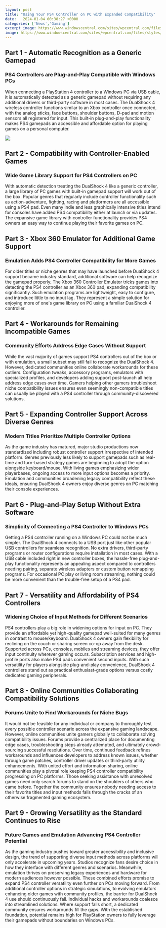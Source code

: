 ```yaml
---
layout: post
title: "Using Your PS4 Controller on PC with Expanded Compatibility"
date:   2024-01-04 00:38:27 +0000
categories: ['News','Gaming']
excerpt_image: https://www.windowscentral.com/sites/wpcentral.com/files/styles/large/public/field/image/2018/04/ds4-pc-pair-hero-01.jpg?itok=hvb_EApm
image: https://www.windowscentral.com/sites/wpcentral.com/files/styles/large/public/field/image/2018/04/ds4-pc-pair-hero-01.jpg?itok=hvb_EApm
---
```


## Part 1 - Automatic Recognition as a Generic Gamepad
### **PS4 Controllers are Plug-and-Play Compatible with Windows PCs** 
When connecting a PlayStation 4 controller to a Windows PC via USB cable, it is automatically detected as a generic gamepad without requiring any additional drivers or third-party software in most cases. The DualShock 4 wireless controller functions similar to an Xbox controller once connected, with the analog sticks, face buttons, shoulder buttons, D-pad and motion sensors all registered for input. This built-in plug-and-play functionality makes PS4 gamepads an accessible and affordable option for playing games on a personal computer.

![](https://www.windowscentral.com/sites/wpcentral.com/files/styles/large/public/field/image/2018/04/ds4-pc-pair-hero-01.jpg?itok=hvb_EApm)
## Part 2 - Compatibility with Controller-Enabled Games  
### **Wide Game Library Support for PS4 Controllers on PC**
With automatic detection treating the DualShock 4 like a generic controller, a large library of PC games with built-in gamepad support will work out of the box. Popular genres that regularly include controller functionality such as action-adventure, fighting, racing and platformers are all accessible using a PS4 pad. Even many indie and less graphically intensive titles intend for consoles have added PS4 compatibility either at launch or via updates. The expansive game library with controller functionality provides PS4 owners an easy way to continue playing their favorite games on PC.
## Part 3 - Xbox 360 Emulator for Additional Game Support
### **Emulation Adds PS4 Controller Compatibility for More Games**  
For older titles or niche genres that may have launched before DualShock 4 support became industry standard, additional software can help recognize the gamepad properly. The Xbox 360 Controller Emulator tricks games into detecting the PS4 controller as an Xbox 360 pad, expanding compatibility significantly. Such emulation programs are lightweight, easy to configure, and introduce little to no input lag. They represent a simple solution for enjoying more of one's game library on PC using a familiar DualShock 4 controller.
## Part 4 - Workarounds for Remaining Incompatible Games
### **Community Efforts Address Edge Cases Without Support**
While the vast majority of games support PS4 controllers out of the box or with emulation, a small subset may still fail to recognize the DualShock 4. However, dedicated communities online collaborate workarounds for these outliers. Configuration tweaks, accessory programs, emulators with specialized profiles, and developers adding support post-launch all help address edge cases over time. Gamers helping other gamers troubleshoot niche compatibility issues ensures even seemingly non-compatible titles can usually be played with a PS4 controller through community-discovered solutions.
## Part 5 - Expanding Controller Support Across Diverse Genres   
### **Modern Titles Prioritize Multiple Controller Options**
As the game industry has matured, major studio productions now standardized including robust controller support irrespective of intended platform. Genres previously less likely to support gamepads such as real-time and turn-based strategy games are beginning to adopt the option alongside keyboard/mouse. With living games emphasizing wider playerbases, ongoing access to more input options becomes a priority. Emulation and communities broadening legacy compatibility reflect these ideals, ensuring DualShock 4 owners enjoy diverse genres on PC matching their console experiences.
## Part 6 - Plug-and-Play Setup Without Extra Software
### **Simplicity of Connecting a PS4 Controller to Windows PCs**  
Getting a PS4 controller running on a Windows PC could not be much simpler. The DualShock 4 connects to a USB port just like other popular USB controllers for seamless recognition. No extra drivers, third-party programs or router configurations require installation in most cases. With a USB cable included right in new controller boxes, the hassle-free plug-and-play functionality represents an appealing aspect compared to controllers needing pairing, separate wireless adapters or custom button remapping programs. For occasional PC play or living room streaming, nothing could be more convenient than the trouble-free setup of a PS4 pad.
## Part 7 - Versatility and Affordability of PS4 Controllers 
### **Widening Choice of Input Methods for Different Scenarios**
PS4 controllers play a big role in widening options for input on PC. They provide an affordable yet high-quality gamepad well-suited for many genres in contrast to mouse/keyboard. DualShock 4 owners gain flexibility for reclining on the couch or sharing screen co-op away from the desk. Supported across PCs, consoles, mobiles and streaming devices, they offer input continuity wherever gaming occurs. Subscription services and high-profile ports also make PS4 pads convenient second inputs. With such versatility for players alongside plug-and-play convenience, DualShock 4 controllers stand out as practical enthusiast-grade options versus costly dedicated gaming peripherals.
## Part 8 - Online Communities Collaborating Compatibility Solutions
### **Forums Unite to Find Workarounds for Niche Bugs**  
It would not be feasible for any individual or company to thoroughly test every possible controller scenario across the expansive gaming landscape. However, online communities unite gamers globally to collaborate solving compatibility issues. Forums provide a centralized place for documenting edge cases, troubleshooting steps already attempted, and ultimately crowd-sourcing successful resolutions. Over time, continued feedback refines workarounds and influences developers to address known issues, whether through game patches, controller driver updates or third-party utility enhancements. With united effort and information sharing, online communities play a pivotal role keeping PS4 controller compatibility progressing on PC platforms.
Those seeking assistance with unresolved games need only search forums to stand on the shoulders of others who came before. Together the community ensures nobody needing access to their favorite titles and input methods falls through the cracks of an otherwise fragmented gaming ecosystem.
## Part 9 - Growing Versatility as the Standard Continues to Rise   
### **Future Games and Emulation Advancing PS4 Controller Potential**
As the gaming industry pushes toward greater accessibility and inclusive design, the trend of supporting diverse input methods across platforms will only accelerate in upcoming years. Studios recognize fans desire choice in how they interface with different genres and scenarios. Meanwhile, emulation thrives on preserving legacy experiences and hardware for modern audiences however possible. These combined efforts promise to expand PS4 controller versatility even further on PCs moving forward.
From additional controller options in strategic simulations, to evolving emulators enhancing older games with community profiles, the barrier for DualShock 4 use should continuously fall. Individual hacks and workarounds coalesce into streamlined solutions. Where support falls short, a dedicated community ensures workarounds fill the gaps. With the established foundation, potential remains high for PlayStation owners to fully leverage their gamepads without boundaries on Windows PCs.